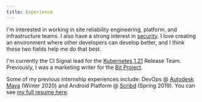 ```yaml
---
title: Experience
---
```


I'm interested in working in site reliability engineering, platform, and infrastructure teams. I also have a strong interest in [security](/categories/writeup). I love creating an environment where other developers can develop better, and I think these two fields help me do that best.

I'm currently the CI Signal lead for the [Kubernetes 1.21](https://github.com/kubernetes/sig-release/tree/master/releases/release-1.21) Release Team. Previously, I was a marketing writer for the [Bit Project](https://www.bitproject.org/).

Some of my previous internship experiences include: DevOps @ [Autodesk Maya](https://www.autodesk.com/products/maya/) (Winter 2020) and Android Platform @ [Scribd](https://www.scribd.com) (Spring 2019). You can see [my full resume here](/Resume.pdf).
